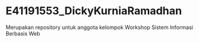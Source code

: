 # E41191553_DickyKurniaRamadhan
Merupakan repository untuk anggota kelompok Workshop Sistem Informasi Berbasis Web
